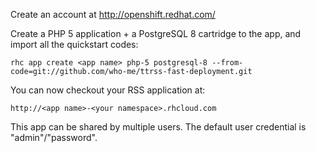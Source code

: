 Create an account at http://openshift.redhat.com/

Create a PHP 5 application + a PostgreSQL 8 cartridge to the app, and import all the quickstart codes:

	rhc app create <app name> php-5 postgresql-8 --from-code=git://github.com/who-me/ttrss-fast-deployment.git


You can now checkout your RSS application at:

	http://<app name>-<your namespace>.rhcloud.com

This app can be shared by multiple users. The default user credential is "admin"/"password".
